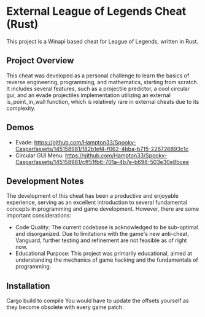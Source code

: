 # External League of Legends Cheat (Rust)
This project is a Winapi based cheat for League of Legends, written in Rust. 

## Project Overview
This cheat was developed as a personal challenge to learn the basics of reverse engineering, programming, and mathematics, starting from scratch. It includes several features, such as a projectile predictor, a cool circular gui, and an evade projectiles implementation utilizing an external is_point_in_wall function, which is relatively rare in external cheats due to its complexity. 

## Demos
- Evade: https://github.com/Hampton33/Spooky-Caspar/assets/145158981/182b1ef4-f062-4bba-b715-226726893c1c
- Circular GUI Menu: https://github.com/Hampton33/Spooky-Caspar/assets/145158981/cff51fb6-701a-4b7e-b698-503e30e8bcee



## Development Notes
The development of this cheat has been a productive and enjoyable experience, serving as an excellent introduction to several fundamental concepts in programming and game development. However, there are some important considerations:
- Code Quality: The current codebase is acknowledged to be sub-optimal and disorganized. Due to limitations with the game's new anti-cheat, Vanguard, further testing and refinement are not feasible as of right now.
- Educational Purpose: This project was primarily educational, aimed at understanding the mechanics of game hacking and the fundamentals of programming.

## Installation
Cargo build to compile
You would have to update the offsets yourself as they become obsolete with every game patch.

